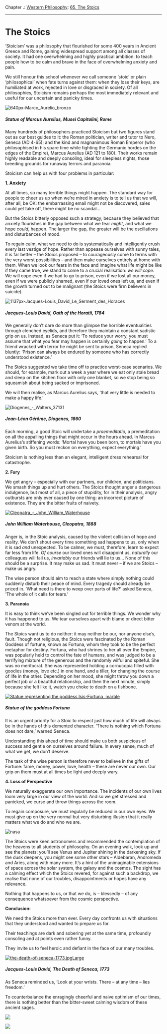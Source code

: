 Chapter .: [Western Philosophy](https://www.theschooloflife.com/thebookoflife/category/leisure/western-philosophy/): [65. The Stoics](https://www.theschooloflife.com/thebookoflife/the-great-philosophers-the-stoics/)

* * *

# The Stoics

‘Stoicism’ was a philosophy that flourished for some 400 years in Ancient Greece and Rome, gaining widespread support among all classes of society. It had one overwhelming and highly practical ambition: to teach people how to be calm and brave in the face of overwhelming anxiety and pain.

We still honour this school whenever we call someone ‘stoic’ or plain ‘philosophical’ when fate turns against them: when they lose their keys, are humiliated at work, rejected in love or disgraced in society. Of all philosophies, Stoicism remains perhaps the most immediately relevant and useful for our uncertain and panicky times.

![640px-Marco_Aurelio_bronzo](https://www.theschooloflife.com/thebookoflife/wp-content/uploads/2014/09/640px-Marco_Aurelio_bronzo.jpeg)

##### Statue of Marcus Aurelius,&nbsp;Musei Capitolini, Rome

Many hundreds of philosophers practiced Stoicism but two figures stand out as our best guides to it: the Roman politician, writer and tutor to Nero, Seneca (AD 4-65); and the kind and magnanimous Roman Emperor (who philosophised in his spare time while fighting the Germanic hordes on the edges of the Empire), Marcus Aurelius (AD 121 to 180). Their works remain highly readable and deeply consoling, ideal for sleepless nights, those breeding grounds for runaway terrors and paranoia.

Stoicism can help us with four problems in particular:

**1. Anxiety**

At all times, so many terrible things might happen. The standard way for people to cheer us up when we’re mired in anxiety is to tell us that we will, after all, be OK: the embarrassing email might not be discovered, sales could yet take off, there might be no scandal…

But the Stoics bitterly opposed such a strategy, because they believed that anxiety flourishes in the gap between what we fear _might_, and what we hope _could_, happen. The larger the gap, the greater will be the oscillations and disturbances of mood.

To regain calm, what we need to do is systematically and intelligently crush every last vestige of hope. Rather than appease ourselves with sunny tales, it is far better – the Stoics proposed – to courageously come to terms with the very worst possibilities – and then make ourselves entirely at home with them. When we look our fears in the face and imagine what life might be like if they came true, we stand to come to a crucial realisation: _we will cope_. We will cope even if we had to go to prison, even if we lost all our money, even if we were publicly shamed, even if our loved ones left us, and even if the growth turned out to be malignant (the Stoics were firm believers in suicide).

![1137px-Jacques-Louis_David_Le_Serment_des_Horaces](https://www.theschooloflife.com/thebookoflife/wp-content/uploads/2014/09/1137px-Jacques-Louis_David_Le_Serment_des_Horaces.jpg)

##### Jacques-Louis David,&nbsp;Oath of the Horatii, 1784

We generally don’t dare do more than glimpse the horrible eventualities through clenched eyelids, and therefore they maintain a constant sadistic grip on us. Instead, as Seneca put it: ‘To reduce your worry, you must assume that what you fear may happen is certainly _going_ to happen.’ To a friend wracked with terror he might be sent to prison, Seneca replied bluntly: ‘Prison can always be endured by someone who has correctly understood existence.’

The Stoics suggested we take time off to practice worst-case scenarios. We should, for example, mark out a week a year where we eat only stale bread and sleep on the kitchen floor with only one blanket, so we stop being so squeamish about being sacked or imprisoned.

We will then realise, as Marcus Aurelius says, ‘that very little is needed to make a happy life.’

![Diogenes_-_Walters_37131](https://www.theschooloflife.com/thebookoflife/wp-content/uploads/2014/09/Diogenes_-_Walters_37131.jpg)

##### Jean-Léon Gérôme, Diogenes, 1860

Each morning, a good Stoic will undertake a _praemeditatio_, a premeditation on all the appalling things that might occur in the hours ahead. In Marcus Aurelius’s stiffening words: ‘Mortal have you been born, to mortals have you given birth. So you must reckon on everything, expect everything.’

Stoicism is nothing less than an elegant, intelligent dress rehearsal for catastrophe.

**2. Fury**

We get angry – especially with our partners, our children, and politicians. We smash things up and hurt others. The Stoics thought anger a dangerous indulgence, but most of all, a piece of stupidity, for in their analysis, angry outbursts are only ever caused by one thing: an incorrect picture of existence. They are the bitter fruits of naivety.

[![Cleopatra_-_John_William_Waterhouse](https://www.theschooloflife.com/thebookoflife/wp-content/uploads/2014/11/Cleopatra_-_John_William_Waterhouse.jpg)](http://www.thebookoflife.org/wp-content/uploads/2014/11/Cleopatra_-_John_William_Waterhouse.jpg)

##### John William Waterhouse, Cleopatra,&nbsp;1888

Anger is, in the Stoic analysis, caused by the violent collision of hope and reality. We don’t shout every time something sad happens to us, only when it is sad _and_ unexpected. To be calmer, we must, therefore, learn to expect far less from life. _Of course_ our loved ones will disappoint us, _naturally_ our colleagues will fail us, _invariably_ our friends will lie to us… None of this should be a surprise. It may make us sad. It must never – if we are Stoics – make us angry.

The wise person should aim to reach a state where simply nothing could suddenly disturb their peace of mind. Every tragedy should already be priced in. ‘What need is there to weep over parts of life?’ asked Seneca, ‘The whole of it calls for tears.’

**3. Paranoia**

It is easy to think we’ve been singled out for terrible things. We wonder why it has happened to us. We tear ourselves apart with blame or direct bitter venom at the world.

The Stoics want us to do neither: it may neither be our, nor anyone else’s, fault. Though not religious, the Stoics were fascinated by the Roman Goddess of fortune, known as Fortuna, whom they took to be the perfect metaphor for destiny. Fortuna, who had shrines to her all over the Empire, was popularly held to control the fate of humans, and was judged to be a terrifying mixture of the generous and the randomly wilful and spiteful. She was no meritocrat. She was represented holding a cornucopia filled with goodies (money, love etc.) in one hand, and a tiller, for changing the course of life in the other. Depending on her mood, she might throw you down a perfect job or a beautiful relationship, and then the next minute, simply because she felt like it, watch you choke to death on a fishbone.

[![Statue representing the goddess Isis-Fortuna, marble](https://www.theschooloflife.com/thebookoflife/wp-content/uploads/2014/11/fortune21.jpg)](http://www.thebookoflife.org/wp-content/uploads/2014/11/fortune21.jpg)

##### Statue of the goddess Fortuna

It is an urgent priority for a Stoic to respect just how much of life will always be in the hands of this demented character. ‘There is nothing which Fortuna does not dare,’ warned Seneca.

Understanding this ahead of time should make us both suspicious of success and gentle on ourselves around failure. In every sense, much of what we get, we don’t deserve.

The task of the wise person is therefore never to believe in the gifts of Fortune: fame, money, power, love, health – these are never our own. Our grip on them must at all times be light and deeply wary.

**4. Loss of Perspective**

We naturally exaggerate our own importance. The incidents of our own lives loom very large in our view of the world. And so we get stressed and panicked, we curse and throw things across the room.

To regain composure, we must regularly be reduced in our own eyes. We must give up on the very normal but very disturbing illusion that it really matters what we do and who we are.

![nasa](https://www.theschooloflife.com/thebookoflife/wp-content/uploads/2014/09/nasa.jpg)

The Stoics were keen astronomers and recommended the contemplation of the heavens to all students of philosophy. On an evening walk, look up and see the planets: you’ll see Venus and Jupiter shining in the darkening sky. If the dusk deepens, you might see some other stars – Aldebaran, Andromeda and Aries, along with many more. It’s a hint of the unimaginable extensions of space across the solar system, the galaxy and the cosmos. The sight has a calming effect which the Stoics revered, for against such a backdrop, we realise that none of our troubles, disappointments or hopes have any relevance.

Nothing that happens to us, or that we do, is – blessedly – of any consequence whatsoever from the cosmic perspective.

**Conclusion:**

We need the Stoics more than ever. Every day confronts us with situations that they understood and wanted to prepare us for.

Their teachings are dark and sobering yet at the same time, profoundly consoling and at points even rather funny.

They invite us to feel heroic and defiant in the face of our many troubles.

[![the-death-of-seneca-1773.jpgLarge](https://www.theschooloflife.com/thebookoflife/wp-content/uploads/2014/11/the-death-of-seneca-1773.jpgLarge.jpg)](http://www.thebookoflife.org/wp-content/uploads/2014/11/the-death-of-seneca-1773.jpgLarge.jpg)

##### Jacques-Louis David, The Death of Seneca,&nbsp;1773

As Seneca reminded us, ‘Look at your wrists. There – at any time – lies freedom.’

To counterbalance the enragingly cheerful and naive optimism of our times, there is nothing better than the bitter-sweet calming wisdom of these ancient sages.

[![](https://img.youtube.com/vi/vOj5KLcymgA/0.jpg)](https://www.youtube.com/embed/vOj5KLcymgA '')

[![](https://img.youtube.com/vi/yu7n0XzqtfA/0.jpg)](//www.youtube.com/embed/yu7n0XzqtfA? '')
